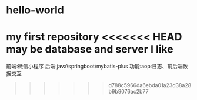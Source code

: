 # hello-world
my first repository
<<<<<<< HEAD
may be database and server I like
=======
前端:微信小程序
后端:java\springboot\mybatis-plus
功能:aop:日志、前后端数据交互
>>>>>>> d788c5966da6ebda01a23d38a28b9b9076ac2b77
